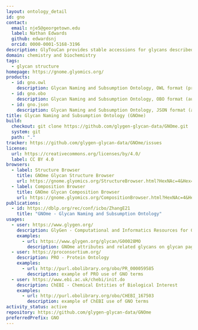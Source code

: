 ```yaml
---
layout: ontology_detail
id: gno
contact:
  email: nje5@georgetown.edu
  label: Nathan Edwards
  github: edwardsnj
  orcid: 0000-0001-5168-3196
description: GlyTouCan provides stable accessions for glycans described at varyious degrees of characterization, including compositions (no linkage) and topologies (no carbon bond positions or anomeric configurations). GNOme organizes these stable accessions for interative browsing, for text-based searching, and for automated reasoning with well-defined characterization levels.
domain: chemistry and biochemistry
tags:
  - glycan structure
homepage: https://gnome.glyomics.org/
products:
  - id: gno.owl
    description: Glycan Naming and Subsumption Ontology, OWL format (primary)
  - id: gno.obo
    description: Glycan Naming and Subsumption Ontology, OBO format (automated conversion from OWL)
  - id: gno.json
    description: Glycan Naming and Subsumption Ontology, JSON format (automated conversion from OWL)
title: Glycan Naming and Subsumption Ontology (GNOme)
build:
  checkout: git clone https://github.com/glygen-glycan-data/GNOme.git
  system: git
  path: "."
tracker: https://github.com/glygen-glycan-data/GNOme/issues
license:
  url: https://creativecommons.org/licenses/by/4.0/
  label: CC BY 4.0
browsers:
  - label: Structure Browser
    title: GNOme Glycan Structure Browser
    url: https://gnome.glyomics.org/StructureBrowser.html?HexNAc=4&Hex=5&dHex=1&NeuAc=2
  - label: Composition Browser
    title: GNOme Glycan Composition Browser
    url: https://gnome.glyomics.org/CompositionBrowser.html?HexNAc=4&Hex=5&dHex=1&NeuAc=2
publications:
  - id: https://dblp.org/rec/conf/icbo/ZhangE21
    title: "GNOme - Glycan Naming and Subsumption Ontology"
usages:
  - user: https://www.glygen.org/
    description: GlyGen - Computational and Informatics Resources for Glycoscience
    examples:
      - url: https://www.glygen.org/glycan/G00028MO
        description: GNOme attributes and related glycans on glycan pages
  - user: https://proconsortium.org/
    description: PRO - Protein Ontology
    examples:
      - url: http://purl.obolibrary.org/obo/PR_000059585
        description: example of PRO use of GNO terms
  - user: https://www.ebi.ac.uk/chebi/init.do
    description: ChEBI - Chemical Entities of Biological Interest
    examples:
      - url: http://purl.obolibrary.org/obo/CHEBI_167503
        description: example of ChEBI use of GNO terms
activity_status: active
repository: https://github.com/glygen-glycan-data/GNOme
preferredPrefix: GNO
---
```

